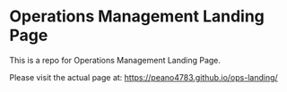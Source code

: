 # Operations Management Landing Page

This is a repo for Operations Management Landing Page.

Please visit the actual page at:
https://peano4783.github.io/ops-landing/
